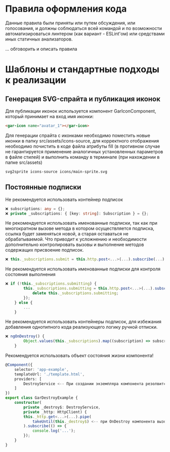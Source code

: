# Правила оформления кода

Данные правила были приняты или путем обсуждения, или голосования, и должны соблюдаться всей командой и по возможности автоматизироваться линтером (как вариант - ESLint'ом) или средствами иных статичных анализаторов.

... обговорить и описать правила

# Шаблоны и стандартные подходы к реализации

## Генерация SVG-спрайта и публикация иконок

Для публикации иконок используется компонент GarIconComponent, который принимает на вход имя иконки:
``` html
<gar-icon name="avatar_1"></gar-icon>
```

Для генерации спрайта с иконками необходимо поместить новые иконки в папку src/assets/icons-source, 
для корректного отображения необходимо почистить в коде файла атрибуты fill 
(в противном случае не гарантируется применение аналогичных установленных параметров в файле стилей)
и выполнить команду в терминале (при нахождении в папке src/assets) 
``` 
svg2sprite icons-source icons/main-sprite.svg
```

## Постоянные подписки

Не рекомендуется использовать контейнер подписок

``` ts
❌ subscriptions: any = {};
❌ private _subscriptions: { [key: string]: Subscription } = {};
```

Не рекомендуется использовать именованные подписки, так как при многократном вызове метода в котором осуществляется подписка, ссылка будет заменяться новой, а старая оставаться не обрабатываемой. Что приводит к усложнению и необходимости дополнительно контролировать вызовы и выполнение методов содержащих присвоение подписок.

``` ts
❌ this._subscriptions.submit = this.http.post<...>(...).subscribe(...);
```

Не рекомендуется использовать именованные подписки для контроля состояния выполнения

``` ts
❌ if (!this._subscriptions.submitting) {
		this._subscriptions.submitting = this.http.post<...>(...).subscribe(() => {
			delete this._subscriptions.submitting;
		});
	} else {
		...
	}
```

Не рекомендуется использовать контейнеры подписок, для избежания добавления однотипного кода реализующего логику ручной отписки.

``` ts
❌ ngOnDestroy() {
		Object.values(this._subscriptions).map((subscription) => subscription.unsubscribe());
	}
```

Рекомендуется использовать объект состояния жизни компонента!

``` ts
@Component({
    selector: 'app-example',
    templateUrl: './template.html',
    providers: [
		DestroyService <-- При создании экземпляра компонента резолвится новый экземпляр сервиса а при ngOnDestroy компонента у всех полученный провайдеров вызывается тоже освобождение
	]
})
export class GarDestroyExample {
    constructor(
		private _destroy$: DestroyService,
		private _http: HttpClient) {
        this._http.get<...>(...).pipe(
			takeUntil(this._destroy$) <-- при OnDestroy компонента вызовется дестрой провайдера, тот вызовет next у _destroy$ и выполниться завершение подписки если она еще не отписалась сама (закпомплитилась) ...
		).subscribe(() => {
			console.log('...');
		});
    }
}
```
